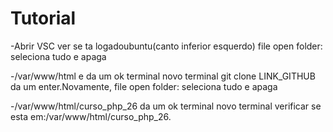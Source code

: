 # Tutorial
-Abrir VSC ver se ta logadoubuntu(canto inferior esquerdo) file open folder: seleciona tudo e apaga

-/var/www/html e da um ok terminal novo terminal git clone LINK_GITHUB da um enter.Novamente, file open folder: seleciona tudo e apaga

-/var/www/html/curso_php_26  da um ok terminal novo terminal verificar se esta em:/var/www/html/curso_php_26.